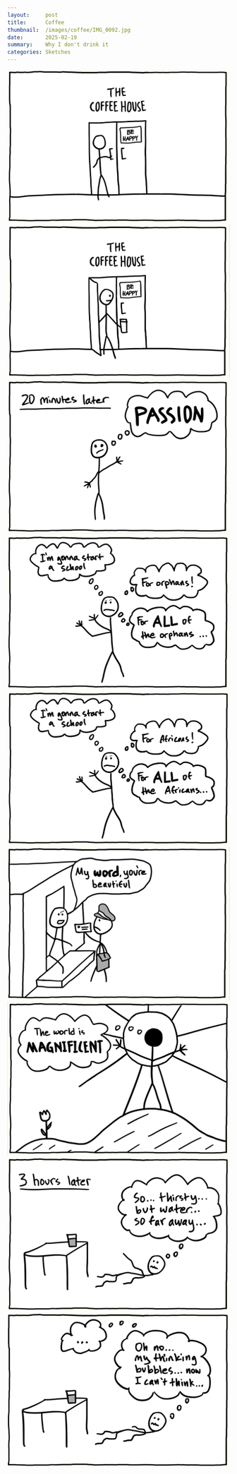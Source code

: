 ```yaml
---
layout:     post
title:      Coffee
thumbnail:  /images/coffee/IMG_0092.jpg
date:       2025-02-19
summary:    Why I don't drink it
categories: Sketches
---
```


![](/images/coffee/IMG_0075.jpg)
![](/images/coffee/IMG_0076.jpg)
![](/images/coffee/IMG_0077.jpg)
![](/images/coffee/IMG_0091.jpg)
![](/images/coffee/IMG_0078.jpg)
![](/images/coffee/IMG_0079.jpg)
![](/images/coffee/IMG_0080.jpg)
![](/images/coffee/IMG_0081.jpg)
![](/images/coffee/IMG_0082.jpg)